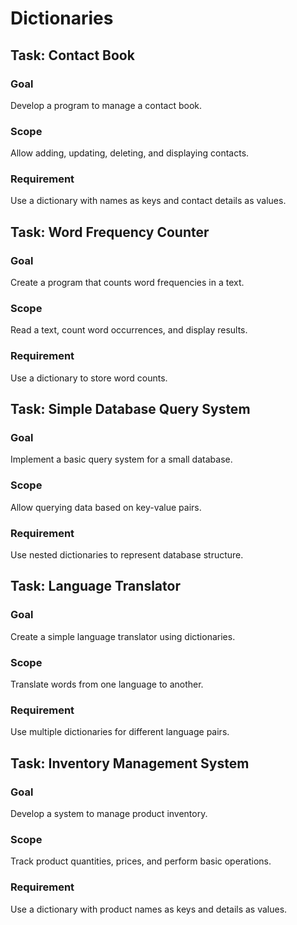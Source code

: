 # Dictionaries

## Task: Contact Book 
### Goal
 Develop a program to manage a contact book. 
### Scope
 Allow adding, updating, deleting, and displaying contacts. 
### Requirement
 Use a dictionary with names as keys and contact details as values.

## Task: Word Frequency Counter 
### Goal
 Create a program that counts word frequencies in a text. 
### Scope
 Read a text, count word occurrences, and display results. 
### Requirement
 Use a dictionary to store word counts.

## Task: Simple Database Query System 
### Goal
 Implement a basic query system for a small database. 
### Scope
 Allow querying data based on key-value pairs. 
### Requirement
 Use nested dictionaries to represent database structure.

## Task: Language Translator 
### Goal
 Create a simple language translator using dictionaries. 
### Scope
 Translate words from one language to another. 
### Requirement
 Use multiple dictionaries for different language pairs.

## Task: Inventory Management System 
### Goal
 Develop a system to manage product inventory. 
### Scope
 Track product quantities, prices, and perform basic operations. 
### Requirement
 Use a dictionary with product names as keys and details as values.
